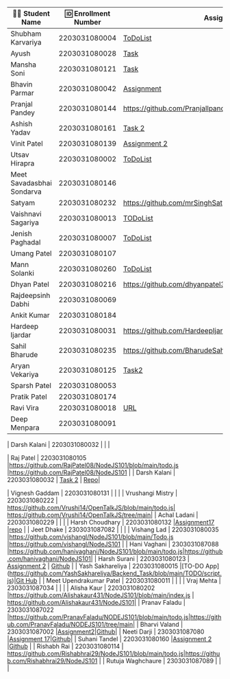| 👩‍🎓 Student Name | 🆔 Enrollment Number | Assignment 17 URL | GitHub Repo |
|-----------------|-------------------|------------|-------------|
| Shubham Karvariya | 2203031080004 |[ToDoList](https://github.com/5hubhm/NodeJS101/blob/main/ToDoList/index.js) | [Github](https://github.com/5hubhm/NodeJS101/)|
| Ayush | 2203031080028 | [Task](https://github.com/ayushvadodariya/NodeJS101/blob/main/TodoApp/app.js)|[GitHub](https://github.com/ayushvadodariya/Nodejs101) |
| Mansha Soni | 2203031080121 | [Task](https://github.com/mansha-6/NodeJS101/blob/main/todo.js)|[Github](https://github.com/mansha-6/NodeJS101) |
| Bhavin Parmar | 2203031080042 |[Assignment](https://github.com/bhavinSOL/NodeJS_Task/blob/main/TODO/main.js) |[GitHub](https://github.com/bhavinSOL/NodeJS_Task) |
| Pranjal Pandey | 2203031080144 |https://github.com/Pranjallpandey1504/NodeJS101/blob/main/todo.js | https://github.com/Pranjallpandey1504/NodeJS101|
| Ashish Yadav | 2203031080161 | [Task 2](https://github.com/AshishIT611/NodeJS101/blob/main/todo.js) | [GitHub](https://github.com/AshishIT611/NodeJS101) |
| Vinit Patel | 2203031080139 | [Assignment 2](https://github.com/Vinitpatel28/NodeJS101/blob/main/todo.js)|[GitHub](https://github.com/Vinitpatel28/NodeJS101) |
| Utsav Hirapra | 2203031080002 |[ToDoList](https://github.com/utsav1213/Backend_learning/blob/main/TODO/ToDoList.js) |[GitHub](https://github.com/utsav1213/Backend_learning) |
| Meet Savadasbhai Sondarva | 2203031080146 | | |
| Satyam | 2203031080232 |https://github.com/mrSinghSatyam/OpenTalkJS/blob/main/todo.js |https://github.com/mrSinghSatyam/OpenTalkJS |
| Vaishnavi Sagariya | 2203031080013 | [TODoList](https://github.com/sagariyavaishnavi/NodeJS101/blob/main/ToDoList/app.js)|[Github](https://github.com/sagariyavaishnavi/NodeJS101) |
| Jenish Paghadal | 2203031080007 |[ToDoList](https://github.com/ItsJESH/NodeJS101/blob/main/ToDoList/index.js) |[Github](https://github.com/ItsJESH/NodeJS101/) |
| Umang Patel | 2203031080107 | | |
| Mann Solanki | 2203031080260 |[ToDoList](https://github.com/HarmonyHacker/NodeJS101/blob/main/todolist.js)|[Github](https://github.com/HarmonyHacker/NodeJS101)|
| Dhyan Patel | 2203031080216 |https://github.com/dhyanpatel3/NodeJS101/blob/main/todo.js | https://github.com/dhyanpatel3/NodeJS101|
| Rajdeepsinh Dabhi | 2203031080069 | | |
| Ankit Kumar | 2203031080184 | | |
| Hardeep Ijardar | 2203031080031 |https://github.com/HardeepIjardar/GenAI/blob/main/todo.js|https://github.com/HardeepIjardar/GenAI|
| Sahil Bharude | 2203031080235 | https://github.com/BharudeSahil/Node_101/blob/main/index.js | https://github.com/BharudeSahil/Node_101 |
| Aryan Vekariya | 2203031080125 |[Task2](https://github.com/aaryanvekariya/Node-JS/blob/node-q2/todo.js)|[Repository](https://github.com/aaryanvekariya/Node-JS/tree/node-q2)|
| Sparsh Patel | 2203031080053 | | |
| Pratik Patel | 2203031080174 | | |
| Ravi Vira | 2203031080018 |[URL](https://github.com/Ravi-vira/OpenTalkJS/blob/TODO/Todo.js) |[git](https://github.com/Ravi-vira/OpenTalkJS/tree/TODO) |
| Deep Menpara | 2203031080091 | | |


| Darsh Kalani | 2203031080032 | | |

| Raj Patel | 2203031080105 |https://github.com/RajPatel08/NodeJS101/blob/main/todo.js |https://github.com/RajPatel08/NodeJS101 |
| Darsh Kalani | 2203031080032 | [Task 2](https://github.com/Darshkalani28/NodeJS101/blob/node-q1/todo.js) | [Repo](https://github.com/Darshkalani28/NodeJS101/blob/node-q1)|

| Vignesh Gaddam | 2203031080131 | | |
| Vrushangi Mistry | 2203031080222 | https://github.com/Vrushi14/OpenTalkJS/blob/main/todo.js| https://github.com/Vrushi14/OpenTalkJS/tree/main|
| Achal Ladani | 2203031080229 | | |
| Harsh Choudhary | 2203031080132 |[Assignment17](https://github.com/mrHarshchoudhary/NodeJS101/blob/main/index.js) |[repo](https://github.com/mrHarshchoudhary/NodeJS101) |
| Jeet Dhake | 2303031087082 | | |
| Vishang Lad | 2203031080035 |https://github.com/vishangl/NodeJS101/blob/main/Todo.js |https://github.com/vishangl/NodeJS101 |
| Hani Vaghani | 2303031087088 |https://github.com/hanivaghani/NodeJS101/blob/main/todo.js|https://github.com/hanivaghani/NodeJS101|
| Harsh Surani | 2203031080123 | [Assignment 2](https://github.com/suraniharsh/NodeJS101/blob/main/todo.js) | [Github](https://github.com/suraniharsh/NodeJS101) |
| Yash Sakhareliya | 2203031080015 |[TO-DO App] (https://github.com/YashSakhareliya/Backend_Task/blob/main/TODO/script.js)|[Git Hub](https://github.com/YashSakhareliya/Backend_Task) |
| Meet Upendrakumar Patel | 2203031080011 | | |
| Vraj Mehta | 2303031087034 | | |
| Alisha Kaur | 2203031080202 |https://github.com/Alishakaur431/NodeJS101/blob/main/index.js | https://github.com/Alishakaur431/NodeJS101|
| Pranav Faladu | 2303031087022 |https://github.com/PranavFaladu/NODEJS101/blob/main/todo.js|https://github.com/PranavFaladu/NODEJS101/tree/main|
| Bharvi Valand | 2303031087002 |[Assignment2](https://github.com/bharvivaland/NodeJS101/blob/main/MyTodo.js)|[Github](https://github.com/bharvivaland/NodeJS101.git)|
| Neeti Darji | 2303031087080 |[Assignment 17](https://github.com/Neetidarji/NodeJS101/blob/main/todo.js)|[Github](https://github.com/Neetidarji/NodeJS101)|
| Suhani Tandel | 2203031080160 |[Assignment 2](https://github.com/SuhaniTandel/NodeJS101/blob/main/todo.js) |[Github](https://github.com/SuhaniTandel/NodeJS101) |
| Rishabh Rai | 2203031080114 | https://github.com/Rishabhrai29/NodeJS101/blob/main/todo.js|https://github.com/Rishabhrai29/NodeJS101 |
| Rutuja Waghchaure | 2303031087089 | | |
